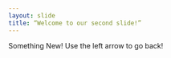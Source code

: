 ```yaml
---
layout: slide
title: “Welcome to our second slide!”
---
```

Something New!
Use the left arrow to go back!
